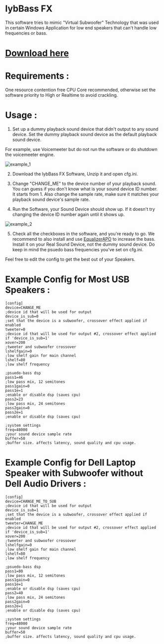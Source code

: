 # lybBass FX

This software tries to mimic "Virtual Subwoofer" Technology that was used in certain Windows Application for low end speakers that can't handle low frequencies or bass.

# [Download here](https://lybsoft.github.io/bassfx_wasapi/release.zip)

# Requirements :

One resource contention free CPU Core recommended, otherwise set the software priority to High or Realtime to avoid crackling.

# Usage :

1. Set up a dummy playback sound device that didn't output to any sound device. Set the dummy playback sound device as the default playback sound device.

For example, use Voicemeeter but do not run the software or do shutdown the voicemeeter engine.

![example_1](https://lybsoft.github.io/bassfx_wasapi/usage1.PNG)

2. Download the lybBass FX Software, Unzip it and open cfg.ini.

3. Change "CHANGE_ME" to the device number of your playback sound. You can guess if you don't know what is your sound device ID number. It starts from 1. Also change the sample rate, make sure it matches your playback sound device's sample rate.

4. Run the Software, your Sound Device should show up. If it doesn't try changing the device ID number again until it shows up.

![example_2](https://lybsoft.github.io/bassfx_wasapi/usage2.PNG)

5. Check all the checkboxes in the software, and you're ready to go. We recommend to also install and use [EqualizerAPO](https://sourceforge.net/projects/equalizerapo/) to increase the bass. Install it on your Real Sound Device, not the dummy sound device. Do keep in mind the psuedo bass frequencies you've set on cfg.ini.

Feel free to edit the config to get the best out of your Speakers.

# Example Config for Most USB Speakers :
~~~~~~~~
[config]
device=CHANGE_ME
;device id that will be used for output
device_is_sub=0
;set that the device is a subwoofer, crossover effect applied if enabled
tweeter=0
;device id that will be used for output #2, crossover effect applied if 'device_is_sub=1'
xover=200
;tweeter and subwoofer crossover
lshelfgain=0
;low shelf gain for main channel
lshelf=80
;low shelf frequency

;psuedo-bass dsp
pass1=46
;low pass mix, 12 semitones
pass1gain=0
pass1e=1
;enable or disable dsp (saves cpu)
pass2=23
;low pass mix, 24 semitones
pass2gain=0
pass2e=1
;enable or disable dsp (saves cpu)

;system settings
freq=48000
;your sound device sample rate
buffer=50
;buffer size. affects latency, sound quality and cpu usage.
~~~~~~~~

# Example Config for Dell Laptop Speaker with Subwoofer without Dell Audio Drivers :
~~~~~~~~
[config]
device=CHANGE_ME_TO_SUB
;device id that will be used for output
device_is_sub=1
;set that the device is a subwoofer, crossover effect applied if enabled
tweeter=CHANGE_ME
;device id that will be used for output #2, crossover effect applied if 'device_is_sub=1'
xover=200
;tweeter and subwoofer crossover
lshelfgain=0
;low shelf gain for main channel
lshelf=80
;low shelf frequency

;psuedo-bass dsp
pass1=80
;low pass mix, 12 semitones
pass1gain=0
pass1e=1
;enable or disable dsp (saves cpu)
pass2=40
;low pass mix, 24 semitones
pass2gain=0
pass2e=1
;enable or disable dsp (saves cpu)

;system settings
freq=48000
;your sound device sample rate
buffer=50
;buffer size. affects latency, sound quality and cpu usage.
~~~~~~~~


